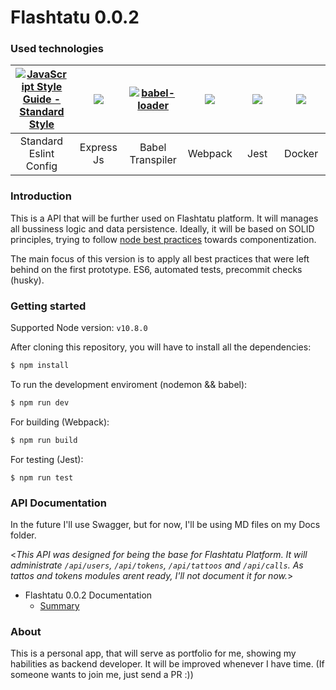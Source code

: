 # Flashtatu 0.0.2

### Used technologies
<table>
  <thead>
    <tr>
      <th align="center" width="80">
        <a href="http://standardjs.com">
          <img style="max-width:90px;" title="JavaScript Style Guide - Standard Style" src="https://cdn.rawgit.com/standard/standard/master/badge.svg">
        </a>
      </th>
      <th align="center" width="80">
        <a href="https://github.com/expressjs/express">
          <img style="max-width:90px;" src="https://www.vectorlogo.zone/logos/expressjs/expressjs-ar21.svg">
        </a>
      </th>
      <th align="center" width="80">
        <a href="https://github.com/babel/babel-loader">
          <img style="max-width:90px;" title="babel-loader" src="https://worldvectorlogo.com/logos/babel-10.svg">
        </a>
      </th>
      <th align="center" width="80">
        <a href="https://github.com/webpack/webpack">
          <img style="max-width:90px;" src="https://raw.githubusercontent.com/webpack/media/master/logo/icon.png">
        </a>
      </th>
      <th align="center" width="80">
        <a href="https://github.com/facebook/jest">
          <img style="max-width:90px;" src="https://camo.githubusercontent.com/f6414ee20933d5fb8b06dc32ed38c8aa175da559/687474703a2f2f64702e68616e6c6f6e2e696f2f3331337933753244307033382f6a6573742e706e67">
        </a>
      </th>
      <th align="center" width="80">
        <a href="//www.docker.com">
          <img style="max-width:90px;" src="https://d29fhpw069ctt2.cloudfront.net/icon/image/38771/preview.svg">
        </a>
      </th>
    </tr>
  </thead>
  <tbody>
    <tr>
      <td align="center">Standard Eslint Config</td>
      <td align="center">Express Js</td>
      <td align="center">Babel Transpiler</td>
      <td align="center">Webpack</td>
      <td align="center">Jest</td>
      <td align="center">Docker</td>
    </tr>
  </tbody>
</table>


### Introduction

This is a API that will be further used on Flashtatu platform. It will manages all bussiness logic and data persistence. Ideally, it will be based on SOLID principles, trying to follow [node best practices](https://github.com/i0natan/nodebestpractices) towards componentization.

The main focus of this version is to apply all best practices that were left behind on the first prototype. ES6, automated tests, precommit checks (husky).

### Getting started

Supported Node version: ```v10.8.0```

After cloning this repository, you will have to install all the dependencies:
```sh
$ npm install
```
To run the development enviroment (nodemon && babel):
```sh
$ npm run dev
```
For building (Webpack):
```sh
$ npm run build
```
For testing (Jest):
```
$ npm run test
```

### API Documentation

In the future I'll use Swagger, but for now, I'll be using MD files on my Docs folder.

  <_This API was designed for being the base for Flashtatu Platform. It will administrate ```/api/users```, ```/api/tokens```, ```/api/tattoos``` and ```/api/calls```. As tattos and tokens modules arent ready, I'll not document it for now._>

* Flashtatu 0.0.2 Documentation
  - [Summary](https://github.com/matheus510/flashtatu_api/blob/master/docs/Summary.md)

### About

This is a personal app, that will serve as portfolio for me, showing my habilities as backend developer.
It will be improved whenever I have time. (If someone wants to join me, just send a PR :))



